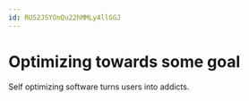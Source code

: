 ```yaml
---
id: RUS2JSYOnQu22hMMLy4llGGJ
---
```


# Optimizing towards some goal

Self optimizing software turns users into addicts.
